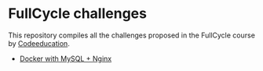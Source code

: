 # FullCycle challenges

This repository compiles all the challenges proposed in the FullCycle course by [Codeeducation](https://code.education/).

- [Docker with MySQL + Nginx](pfa-docker-1/)
